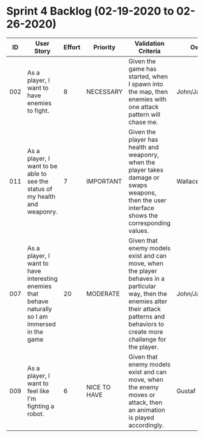 # Sprint 4 Backlog (02-19-2020 to 02-26-2020)
| ID | User Story | Effort | Priority | Validation Criteria | Owner |
|----|------------|--------|----------|---------------------|-------|
| 002 | As a player, I want to have enemies to fight. | 8 | NECESSARY | Given the game has started, when I spawn into the map, then enemies with one attack pattern will chase me. | John/Jacqueline |
| 011 | As a player, I want to be able to see the status of my health and weaponry. | 7 | IMPORTANT | Given the player has health and weaponry, when the player takes damage or swaps weapons, then the user interface shows the corresponding values. | Wallace |
| 007 | As a player, I want to have interesting enemies that behave naturally so I am immersed in the game | 20 | MODERATE | Given that enemy models exist and can move, when the player behaves in a particular way, then the enemies alter their attack patterns and behaviors to create more challenge for the player. | John/Jacqueline |
| 009 | As a player, I want to feel like I'm fighting a robot. | 6 | NICE TO HAVE | Given that enemy models exist and can move, when the enemy moves or attack, then an animation is played accordingly. | Gustaf |
